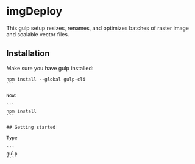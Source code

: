imgDeploy
===

This gulp setup resizes, renames, and optimizes batches of raster image and scalable vector files.

## Installation

Make sure you have gulp installed:

````
npm install --global gulp-cli
```

Now:

```
npm install
```

## Getting started

Type

```
gulp
```